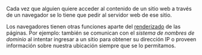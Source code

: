Cada vez que alguien quiere acceder al contenido de un sitio web a través de un navegador se lo tiene que pedir al servidor web de ese sitio.

Los navegadores tienen otras funciones aparte del [renderizado](https://es.wikipedia.org/wiki/Renderizaci%C3%B3n) de las páginas. Por ejemplo: también se comunican con el _sistema de nombres de dominio_ al intentar ingresar a un sitio para obtener su dirección IP o proveen información sobre nuestra ubicación siempre que se lo permitamos.